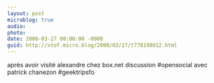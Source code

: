 ```yaml
---
layout: post
microblog: true
audio: 
photo: 
date: 2008-03-27 00:00:00 -0000
guid: http://xtof.micro.blog/2008/03/27/t778198012.html
---
```

après avoir visité alexandre chez box.net discussion #opensocial avec patrick chanezon #geektripsfo
